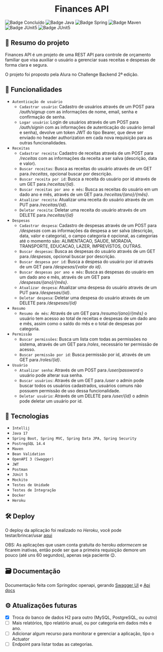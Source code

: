 <h1 align="center"> Finances API </h1>

![Badge Concluído](https://img.shields.io/static/v1?label=Status&message=Concluído&color=success&style=for-the-badge)
![Badge Java](https://img.shields.io/static/v1?label=Java&message=17&color=orange&style=for-the-badge&logo=java)
![Badge Spring](https://img.shields.io/static/v1?label=Spring&message=v2.6.3&color=brightgreen&style=for-the-badge&logo=spring)
![Badge Maven](https://img.shields.io/static/v1?label=Maven&message=v3.8.4&color=critical&style=for-the-badge&logo=apache+maven)
![Badge JUnit5](https://img.shields.io/static/v1?label=JUnit5&message=v5.8.2&color=green&style=for-the-badge&logo=junit5)
![Badge JUnit5](https://img.shields.io/static/v1?label=PostgreSQL&message=v14.4&color=blue&style=for-the-badge&logo=PostgreSQL)

## :book: Resumo do projeto
Finances API é um projeto de uma REST API para controle de orçamento familiar que visa auxiliar o usuário a gerenciar suas receitas e despesas de forma clara e segura.

O projeto foi proposto pela Alura no Challenge Backend 2ª edição.
## :hammer: Funcionalidades
- `Autenticação de usuário`
  - `Cadastrar usuário`: Cadastro de usuários através de um POST para */auth/signup* com as informações de nome, email, senha e confirmação de senha.
  - `Logar usuário`: Login de usuários através de um POST para */auth/signin* com as informações de autenticação do usuário (email e senha), devolve um token JWT do tipo Bearer, que deve ser enviado no header authorization em cada nova requisição para as outras funcionalidades.
- `Receitas`
  - `Cadastrar receita`: Cadastro de receitas através de um POST para */receitas* com as informações da receita a ser salva (descrição, data e valor).
  - `Buscar receitas`: Busca as receitas do usuário através de um GET para */receitas*, opcional buscar por descrição.
  - `Buscar receita por id`: Busca a receita do usuário por id através de um GET para */receitas/{id}*.
  - `Buscar receitas por ano e mês`: Busca as receitas do usuário em um dado ano e mês, através de um GET para */receitas/{ano}/{mês}*.
  - `Atualizar receita`: Atualizar uma receita do usuário através de um PUT para */receitas/{id}*.
  - `Deletar receita`: Deletar uma receita do usuário através de um DELETE para */receitas/{id}*
- `Despesas`
  - `Cadastrar despesa`: Cadastro de despesas através de um POST para */despesas* com as informações da despesa a ser salva (descrição, data, valor e categoria), o campo categoria é opcional, as categorias até o momemto são: ALIMENTACAO, SAUDE, MORADIA, TRANSPORTE, EDUCACAO, LAZER, IMPREVISTOS, OUTRAS.
  - `Buscar despesas`: Busca as despesas do usuário através de um GET para */despesas*, opcional buscar por descrição.
  - `Buscar despesa por id`: Busca a despesa do usuário por id através de um GET para */despesas/{valor do id}*.
  - `Buscar despesas por ano e mês`: Busca as despesas do usuário em um dado ano e mês, através de um GET para */despesas/{ano}/{mês}*.
  - `Atualizar despesa`: Atualizar uma despesa do usuário através de um PUT para */despesas/{id}*.
  - `Deletar despesa`: Deletar uma despesa do usuário através de um DELETE para */despesas/{id}*
- `Resumo`
  - `Resumo de mês`: Através de um GET para */resumo/{ano}/{mês}* o usuário tem acesso ao total de receitas e despesas de um dado ano e mês, assim como o saldo do mês e o total de despesas por categoria.
- `Permissão`
  - `Buscar permissões`: Busca um lista com todas as permissões no sistema, através de um GET para */roles*, necessário ter permissão de acesso.
  - `Buscar permissão por id`: Busca permissão por id, através de um GET para */roles/{id}*. 
- `Usuário`
  - `Atualizar senha`: Através de um POST para */user/password* o usuário pode alterar sua senha.
  - `Buscar usuários`: Através de um GET para */user* o admin pode buscar todos os usuários cadastrados, usuários comuns não possuem permissão de uso dessa funcionalidade.
  - `Deletar usuário`: Através de um DELETE para */user/{id}* o admin pode deletar um usuário por id.

## :toolbox: Tecnologias
- `Intellij`
- `Java 17`
- `Spring Boot, Spring MVC, Spring Data JPA, Spring Security`
- `PostregSQL 14.4`
- `Maven`
- `Bean Validation`
- `OpenAPI 3 (Swagger)`
- `JWT`
- `Postman`
- `JUnit 5`
- `Mockito`
- `Testes de Unidade`
- `Testes de Integração`
- `Docker`
- `Heroku`

## :hammer_and_wrench: Deploy
O deploy da aplicação foi realizado no *Heroku*, você pode testar/brincar/usar [aqui](https://apifinances.herokuapp.com/swagger-ui.html)

OBS: As aplicações que usam conta gratuita do heroku *adormecem* se ficarem inativas, então pode ser que a primeira requisição demore um pouco (até uns 60 segundos), apenas seja paciente :wink:.

## :card_file_box: Documentação
Documentação feita com Springdoc openapi, gerando [Swagger UI](https://apifinances.herokuapp.com/swagger-ui.html) e [Api docs](https://apifinances.herokuapp.com/api-docs)

## :gear: Atualizações futuras
- [x] Troca do banco de dados H2 para outro (MySQL, PostgreSQL, ou outro)
- [ ] Mais relatórios, tipo relatório anual, ou por categoria em dados mês e ano.
- [ ] Adicionar algum recurso para monitorar e gerenciar a aplicação, tipo o Actuator
- [ ] Endpoint para listar todas as categorias.